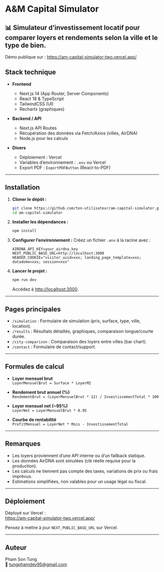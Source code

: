 # A&M Capital Simulator

📊 **Simulateur d’investissement locatif** pour comparer loyers et rendements selon la ville et le type de bien.
---
Démo publique sur : https://am-capital-simulator-two.vercel.app/

## Stack technique

- **Frontend**
  - Next.js 14 (App Router, Server Components)
  - React 18 & TypeScript
  - TailwindCSS (UI)
  - Recharts (graphiques)

- **Backend / API**
  - Next.js API Routes
  - Récupération des données via Fetch/Axios (villes, AirDNA)
  - Node.js pour les calculs

- **Divers**
  - Déploiement : Vercel
  - Variables d’environnement : `.env` ou Vercel
  - Export PDF : `ExportPDFButton` (React-to-PDF)

---

## Installation

1. **Cloner le dépôt :**
   ```bash
   git clone https://github.com/ton-utilisateur/am-capital-simulator.git
   cd am-capital-simulator
   ```

2. **Installer les dépendances :**
   ```bash
   npm install
   ```

3. **Configurer l’environnement :**
   Créez un fichier `.env` à la racine avec :
   ```env
   AIRDNA_API_KEY=your_airdna_key
   NEXT_PUBLIC_BASE_URL=http://localhost:3000
   HEADER_COOKIE="visitor_uuid=xxx; landing_page_template=xxx; datadome=xxx; session=xxx"
   ```

4. **Lancer le projet :**
   ```bash
   npm run dev
   ```
   Accédez à [http://localhost:3000](http://localhost:3000).

---

## Pages principales

- `/simulation` : Formulaire de simulation (prix, surface, type, ville, location).
- `/results` : Résultats détaillés, graphiques, comparaison longue/courte durée.
- `/city-comparison` : Comparaison des loyers entre villes (bar chart).
- `/contact` : Formulaire de contact/support.

---

## Formules de calcul

- **Loyer mensuel brut**  
  `LoyerMensuelBrut = Surface * LoyerM2`

- **Rendement brut annuel (%)**  
  `RendementBrut = (LoyerMensuelBrut * 12) / InvestissementTotal * 100`

- **Loyer mensuel net (~95%)**  
  `LoyerNet = LoyerMensuelBrut * 0.95`

- **Courbe de rentabilité**  
  `ProfitMensuel = LoyerNet * Mois - InvestissementTotal`

---

## Remarques

- Les loyers proviennent d’une API interne ou d’un fallback statique.
- Les données AirDNA sont simulées (clé réelle requise pour la production).
- Les calculs ne tiennent pas compte des taxes, variations de prix ou frais imprévus.
- Estimations simplifiées, non valables pour un usage légal ou fiscal.

---

## Déploiement

Déployé sur Vercel :  
https://am-capital-simulator-two.vercel.app/

Pensez à mettre à jour `NEXT_PUBLIC_BASE_URL` sur Vercel.

---

## Auteur

Pham Son Tung  
📧 tungphamdev95@gmail.com